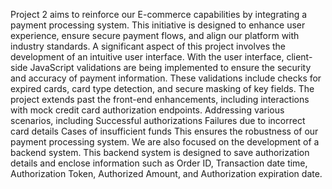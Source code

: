 Project 2 aims to reinforce our E-commerce capabilities by integrating a payment processing system. This initiative is designed to enhance user experience, ensure secure payment flows, and align our platform with industry standards.
A significant aspect of this project involves the development of an intuitive user interface. With the user interface, client-side JavaScript validations are being implemented to ensure the security and accuracy of payment information. These validations include checks for expired cards, card type detection, and secure masking of key fields.
The project extends past the front-end enhancements, including interactions with mock credit card authorization endpoints. Addressing various scenarios, including 
Successful authorizations
Failures due to incorrect card details
Cases of insufficient funds
This ensures the robustness of our payment processing system. We are also focused on the development of a backend system. This backend system is designed to save authorization details and enclose information such as Order ID, Transaction date time, Authorization Token, Authorized Amount, and Authorization expiration date.
